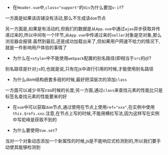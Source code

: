 - 在`Header.vue`中,`class="support"`的`div`为什么要加`v-if`?

一方面是如果该店铺没有活动,那么不生成该`dom`节点

另一方面是,如果是有活动的,但我们的数据是从`App.vue`中通过`ajax`异步获取并传递过来的,所以中间有一个环节,从`App.vue`中传递过来的`seller`对象是空对象,那么浏览器会报错.虽然到最后,还是成功加载出来了,但如果用户网速不给力的情况下,就是一件影响用户体验的事情了

- 为什么在`<style>`中不能使用`webpack`配置的别名路径(即相当于`src`的`@`)?

别名路径是针对`js`的,也就是说,只有在js中进行引用的时候,才能使用别名路径

- 为什么dom结构嵌套多层的时候,最好把深层次的添加`class`

一方面可以减少书写css时候的长度;另一方面,通过`class`来查找元素的性能比只是标签名查找元素的性能要来的好

- 在`vue`中可以获取`dom`节点,通过使用在节点上使用`ref="xxx"`,在实例中使用`this.$refs.xxx`.注意,在节点上写的时候,不能用横杠写法,因为这样写在实例中写驼峰是获取不到的

- 为什么要使用`Vue.set`?

当对一个对象动态添加一个新属性的时候,js是不能响应式检测到的,所以我们要手动使其能够检测到